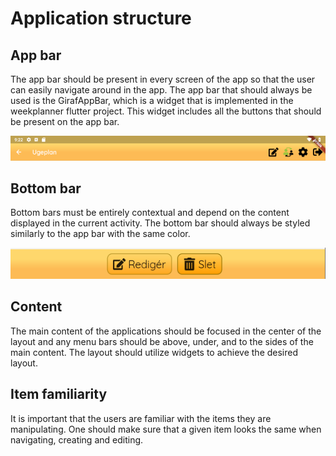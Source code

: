 # Application structure

## App bar

The app bar should be present in every screen of the app so that the user can easily
navigate around in the app. The app bar that should always be used is the GirafAppBar,
which is a widget that is implemented in the weekplanner flutter project.
This widget includes all the buttons that should be present on the app bar.

![AppTopBarWidget](./images/AppBar.PNG)

## Bottom bar

Bottom bars must be entirely contextual and depend on the content displayed in the
current activity. The bottom bar should always be styled similarly to the app bar
with the same color.

![AppBottomBarWidget](./images/AppBottomBar.PNG)

## Content

The main content of the applications should be focused in the center of the layout
and any menu bars should be above, under, and to the sides of the main content.
The layout should utilize widgets to achieve the desired layout.

## Item familiarity

It is important that the users are familiar with the items they are manipulating.
One should make sure that a given item looks the same when navigating, creating
and editing.
